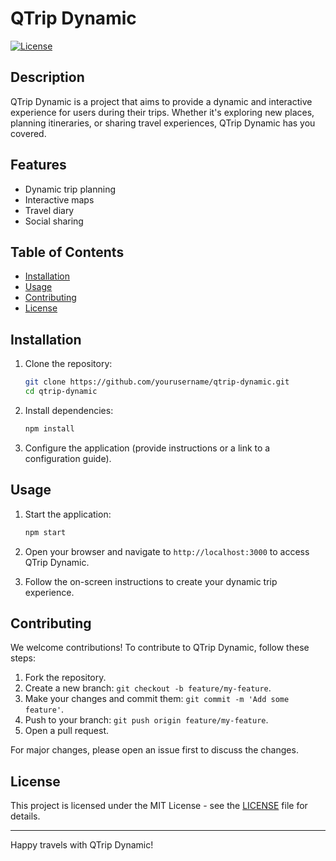 # QTrip Dynamic

[![License](https://img.shields.io/badge/license-MIT-blue.svg)](https://opensource.org/licenses/MIT)

## Description

QTrip Dynamic is a project that aims to provide a dynamic and interactive experience for users during their trips. Whether it's exploring new places, planning itineraries, or sharing travel experiences, QTrip Dynamic has you covered.

## Features

- Dynamic trip planning
- Interactive maps
- Travel diary
- Social sharing

## Table of Contents

- [Installation](#installation)
- [Usage](#usage)
- [Contributing](#contributing)
- [License](#license)

## Installation

1. Clone the repository:

    ```bash
    git clone https://github.com/yourusername/qtrip-dynamic.git
    cd qtrip-dynamic
    ```

2. Install dependencies:

    ```bash
    npm install
    ```

3. Configure the application (provide instructions or a link to a configuration guide).

## Usage

1. Start the application:

    ```bash
    npm start
    ```

2. Open your browser and navigate to `http://localhost:3000` to access QTrip Dynamic.

3. Follow the on-screen instructions to create your dynamic trip experience.

## Contributing

We welcome contributions! To contribute to QTrip Dynamic, follow these steps:

1. Fork the repository.
2. Create a new branch: `git checkout -b feature/my-feature`.
3. Make your changes and commit them: `git commit -m 'Add some feature'`.
4. Push to your branch: `git push origin feature/my-feature`.
5. Open a pull request.

For major changes, please open an issue first to discuss the changes.

## License

This project is licensed under the MIT License - see the [LICENSE](LICENSE) file for details.

---

Happy travels with QTrip Dynamic!
